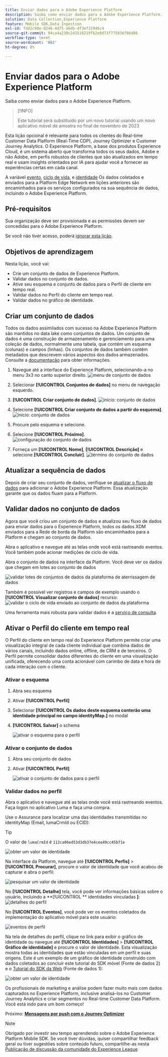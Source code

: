 ```yaml
---
title: Enviar dados para o Adobe Experience Platform
description: Saiba como enviar dados para o Adobe Experience Platform.
solution: Data Collection,Experience Platform
feature: Mobile SDK,Data Ingestion
exl-id: fdd2c90e-8246-4d75-a6db-df3ef31946c4
source-git-commit: 94ca4a238c241518219fb2e8d73f775836f86d86
workflow-type: tm+mt
source-wordcount: '862'
ht-degree: 8%

---
```


# Enviar dados para o Adobe Experience Platform

Saiba como enviar dados para o Adobe Experience Platform.

>[!INFO]
>
> Este tutorial será substituído por um novo tutorial usando um novo aplicativo móvel de amostra no final de novembro de 2023

Esta lição opcional é relevante para todos os clientes do Real-time Customer Data Platform (Real-Time CDP), Journey Optimizer e Customer Journey Analytics. O Experience Platform, a base dos produtos Experience Cloud, é um sistema aberto que transforma todos os seus dados, Adobe e não Adobe, em perfis robustos de clientes que são atualizados em tempo real e usam insights orientados por IA para ajudar você a fornecer as experiências certas em cada canal.

A variável [evento](events.md), [ciclo de vida](lifecycle-data.md), e [identidade](identity.md) Os dados coletados e enviados para a Platform Edge Network em lições anteriores são encaminhados para os serviços configurados na sua sequência de dados, incluindo o Adobe Experience Platform.


## Pré-requisitos

Sua organização deve ser provisionada e as permissões devem ser concedidas para o Adobe Experience Platform.

Se você não tiver acesso, poderá [ignorar esta lição](install-sdks.md).

## Objetivos de aprendizagem

Nesta lição, você vai:

* Crie um conjunto de dados de Experience Platform.
* Validar dados no conjunto de dados.
* Ative seu esquema e conjunto de dados para o Perfil de cliente em tempo real.
* Validar dados no Perfil do cliente em tempo real.
* Validar dados no gráfico de identidade.


## Criar um conjunto de dados

Todos os dados assimilados com sucesso na Adobe Experience Platform são mantidos no data lake como conjuntos de dados. Um conjunto de dados é uma construção de armazenamento e gerenciamento para uma coleção de dados, normalmente uma tabela, que contém um esquema (colunas) e campos (linhas). Os conjuntos de dados também contêm metadados que descrevem vários aspectos dos dados armazenados. Consulte a [documentação](https://experienceleague.adobe.com/docs/experience-platform/catalog/datasets/overview.html?lang=pt-BR) para obter informações.

1. Navegue até a interface do Experience Platform, selecionando-a no menu 3x3 no canto superior direito.
   ![menu de conjunto de dados](assets/mobile-dataset-menu.png)

1. Selecionar **[!UICONTROL Conjuntos de dados]** no menu de navegação esquerdo.

1. **[!UICONTROL Criar conjunto de dados]**.
   ![início: conjunto de dados](assets/mobile-dataset-home.png)

1. Selecione **[!UICONTROL Criar conjunto de dados a partir do esquema]**.
   ![início: conjunto de dados](assets/mobile-dataset-create.png)

1. Procure pelo esquema e selecione.

1. Selecione **[!UICONTROL Próximo]**.
   ![configuração do conjunto de dados](assets/mobile-dataset-configure.png)

1. Forneça um **[!UICONTROL Nome]**, **[!UICONTROL Descrição]** e selecione **[!UICONTROL Concluir]**.
   ![término do conjunto de dados](assets/mobile-dataset-finish.png)

## Atualizar a sequência de dados

Depois de criar seu conjunto de dados, verifique se [atualizar o fluxo de dados](create-datastream.md) para adicionar o Adobe Experience Platform. Essa atualização garante que os dados fluam para a Platform.

## Validar dados no conjunto de dados

Agora que você criou um conjunto de dados e atualizou seu fluxo de dados para enviar dados para o Experience Platform, todos os dados XDM enviados para a Rede de borda da Platform são encaminhados para a Platform e chegam ao conjunto de dados.

Abra o aplicativo e navegue até as telas onde você está rastreando eventos. Você também pode acionar medições de ciclo de vida.

Abra o conjunto de dados na interface da Platform. Você deve ver os dados que chegam em lotes ao conjunto de dados

![validar lotes de conjuntos de dados da plataforma de aterrissagem de dados](assets/mobile-platform-dataset-batches.png)

Também é possível ver registros e campos de exemplo usando o **[!UICONTROL Visualizar conjunto de dados]** recurso:
![validar o ciclo de vida enviado ao conjunto de dados da plataforma](assets/mobile-lifecycle-platform-dataset.png)

Uma ferramenta mais robusta para validar dados é a [serviço de consulta](https://experienceleague.adobe.com/docs/platform-learn/tutorials/queries/explore-data.html?lang=pt-BR).

## Ativar o Perfil do cliente em tempo real

O Perfil do cliente em tempo real do Experience Platform permite criar uma visualização integral de cada cliente individual que combina dados de vários canais, incluindo dados online, offline, de CRM e de terceiros. O Perfil permite consolidar dados diferentes do cliente em uma visualização unificada, oferecendo uma conta acionável com carimbo de data e hora de cada interação com o cliente.

### Ativar o esquema

1. Abra seu esquema
1. Ativar **[!UICONTROL Perfil]**
1. Selecionar **[!UICONTROL Os dados deste esquema conterão uma identidade principal no campo identityMap.]** no modal
1. **[!UICONTROL Salvar]** o schema

   ![ativar o esquema para o perfil](assets/mobile-platform-profile-schema.png)

### Ativar o conjunto de dados

1. Abra seu conjunto de dados
1. Ativar **[!UICONTROL Perfil]**

   ![ativar o conjunto de dados para o perfil](assets/mobile-platform-profile-dataset.png)

### Validar dados no perfil

Abra o aplicativo e navegue até as telas onde você está rastreando eventos. Faça logon no aplicativo Luma e faça uma compra.

Use o Assurance para localizar uma das identidades transmitidas no identityMap (Email, lumaCrmId ou ECID):

>[!TIP]
>
>   O valor de `lumaCrmId` é `112ca06ed53d3db37e4cea49cc45b71e`


![obter um valor de identidade](assets/mobile-platform-identity.png)

Na interface da Platform, navegue até **[!UICONTROL Perfis]** > **[!UICONTROL Procurar]**, procure o valor de identidade que você acabou de capturar e abra o perfil:

![pesquisar um valor de identidade](assets/mobile-platform-profile-lookup.png)

No **[!UICONTROL Detalhe]** tela, você pode ver informações básicas sobre o usuário, incluindo a **[!UICONTROL ** identidades vinculadas **]**:
![detalhes do perfil](assets/mobile-platform-profile-details.png)

No **[!UICONTROL Eventos]**, você pode ver os eventos coletados da implementação do aplicativo móvel para este usuário:

![eventos de perfil](assets/mobile-platform-profile-events.png)


Na tela de detalhes do perfil, clique no link para exibir o gráfico de identidade ou navegue até **[!UICONTROL Identidades]** > **[!UICONTROL Gráfico de identidade]** e procure o valor de identidade. Esta visualização mostra todas as identidades que estão vinculadas em um perfil e suas origens. Este é um exemplo de um gráfico de identidade construído com dados coletados ao concluir este tutorial do SDK móvel (Fonte de dados 2) e o [Tutorial do SDK da Web](https://experienceleague.adobe.com/docs/platform-learn/implement-web-sdk/overview.html?lang=pt-BR) (Fonte de dados 1):

![obter um valor de identidade](assets/mobile-platform-profile-identitygraph.png)

Os profissionais de marketing e análise podem fazer muito mais com dados capturados no Experience Platform, inclusive analisá-los no Customer Journey Analytics e criar segmentos no Real-time Customer Data Platform. Você está indo para um bom começo!

Próximo: **[Mensagens por push com o Journey Optimizer](journey-optimizer-push.md)**

>[!NOTE]
>
>Obrigado por investir seu tempo aprendendo sobre o Adobe Experience Platform Mobile SDK. Se você tiver dúvidas, quiser compartilhar feedback geral ou tiver sugestões sobre conteúdo futuro, compartilhe-as nesta [Publicação de discussão da comunidade do Experience League](https://experienceleaguecommunities.adobe.com/t5/adobe-experience-platform-launch/tutorial-discussion-implement-adobe-experience-cloud-in-mobile/td-p/443796)
